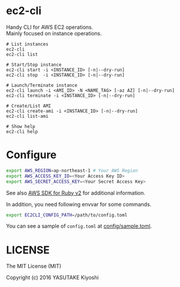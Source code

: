 # ec2-cli

Handy CLI for AWS EC2 operations.  
Mainly focused on instance operations.

```
# List instances
ec2-cli
ec2-cli list

# Start/Stop instance
ec2-cli start -i <INSTANCE_ID> [-n|--dry-run]
ec2-cli stop  -i <INSTANCE_ID> [-n|--dry-run]

# Launch/Terminate instance
ec2-cli launch -i <AMI_ID> -N <NAME_TAG> [-az AZ] [-n|--dry-run]
ec2-cli terminate -i <INSTANCE_ID> [-n|--dry-run]

# Create/List AMI
ec2-cli create-ami -i <INSTANCE_ID> [-n|--dry-run]
ec2-cli list-ami

# Show help
ec2-cli help
```

# Configure

```sh
export AWS_REGION=ap-northeast-1 # Your AWS Region
export AWS_ACCESS_KEY_ID=<Your Access Key ID>
export AWS_SECRET_ACCESS_KEY=<Your Secret Access Key>
```

See also [AWS SDK for Ruby v2](http://docs.aws.amazon.com/sdkforruby/api/index.html)
for additional information.

In addition, you need following envvar for some commands.

```sh
export EC2CLI_CONFIG_PATH=/path/to/config.toml
```

You can see a sample of `config.toml` at [config/sample.toml](config/sample.toml).

# LICENSE

The MIT License (MIT)

Copyright (c) 2016 YASUTAKE Kiyoshi

